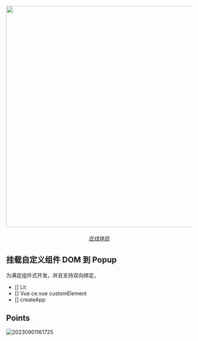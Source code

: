 <p align="center">
  <img src="https://cdn.jsdelivr.net/gh/pinky-pig/pic-bed/images20230727161358.png" width="600"/>
</p>


<h6 align='center'>
  <a href="https://superellipse.mmeme.me/">在线体验</a>
</h6>

## 挂载自定义组件 DOM 到 Popup

为满足组件式开发，并且支持双向绑定。

- [] Lit
- [] Vue ce.vue customElement
- [] createApp


## Points

![20230901161725](https://cdn.jsdelivr.net/gh/pinky-pig/pic-bed/images20230901161725.png)
